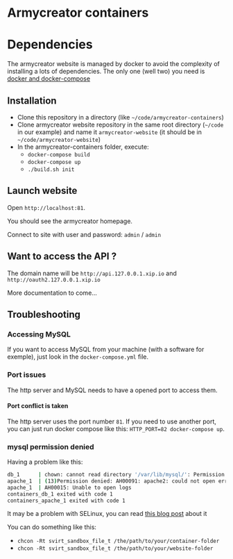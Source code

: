 Armycreator containers
============

# Dependencies
The armycreator website is managed by docker to avoid the complexity of installing a lots of dependencies.
The only one (well two) you need is [docker and docker-compose](https://docs.docker.com/compose/install/)

## Installation

* Clone this repository in a directory (like `~/code/armycreator-containers`)
* Clone armycreator website repository in the same root directory (`~/code` in our example) and name it `armycreator-website` (it should be in `~/code/armycreator-website`)
* In the armycreator-containers folder, execute:
  * `docker-compose build`
  * `docker-compose up`
  * `./build.sh init`

## Launch website
Open `http://localhost:81`.

You should see the armycreator homepage.

Connect to site with user and password: `admin` / `admin`

## Want to access the API ?
The domain name will be `http://api.127.0.0.1.xip.io` and `http://oauth2.127.0.0.1.xip.io`

More documentation to come...


## Troubleshooting
### Accessing MySQL
If you want to access MySQL from your machine (with a software for exemple), just look in the `docker-compose.yml` file.

### Port issues
The http server and MySQL needs to have a opened port to access them.

#### Port conflict is taken
The http server uses the port number `81`.
If you need to use another port, you can just run docker compose like this: `HTTP_PORT=82 docker-compose up`.


### mysql permission denied
Having a problem like this:
```sh
db_1      | chown: cannot read directory '/var/lib/mysql/': Permission denied
apache_1  | (13)Permission denied: AH00091: apache2: could not open error log file /var/log/apache2/error.log.
apache_1  | AH00015: Unable to open logs
containers_db_1 exited with code 1
containers_apache_1 exited with code 1
```

It may be a problem with SELinux, you can read [this blog post](http://www.projectatomic.io/blog/2015/06/using-volumes-with-docker-can-cause-problems-with-selinux/) about it

You can do something like this:
  * `chcon -Rt svirt_sandbox_file_t /the/path/to/your/container-folder`
  * `chcon -Rt svirt_sandbox_file_t /the/path/to/your/website-folder`

